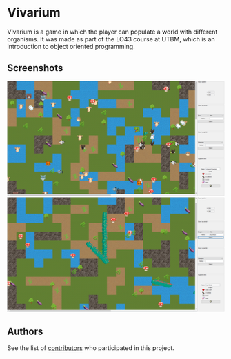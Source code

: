 # Vivarium

Vivarium is a game in which the player can populate a world with different organisms. It was made as part of the LO43 course at UTBM, which is an introduction to object oriented programming.

## Screenshots

![Alt text](docs/images/Screenshot1.png?raw=true)
![Alt text](docs/images/Screenshot2.png?raw=true)

## Authors

See the list of [contributors](https://github.com/LeEmile/Vivarium/graphs/contributors) who participated in this project.
